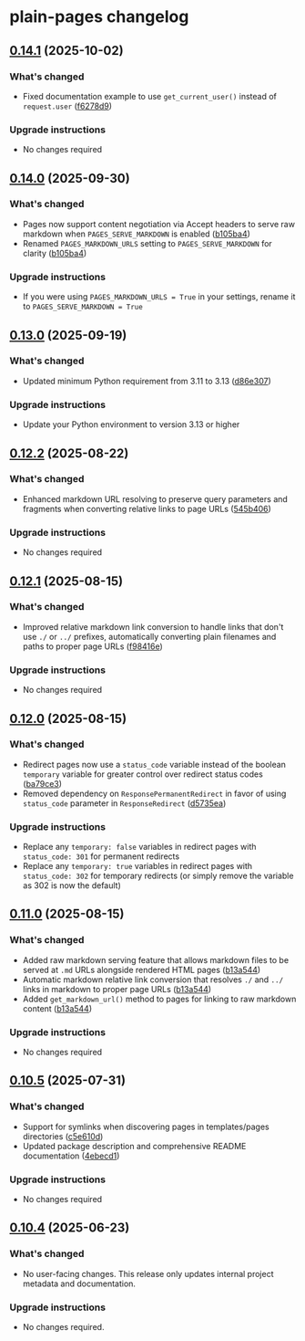 # plain-pages changelog

## [0.14.1](https://github.com/dropseed/plain/releases/plain-pages@0.14.1) (2025-10-02)

### What's changed

- Fixed documentation example to use `get_current_user()` instead of `request.user` ([f6278d9](https://github.com/dropseed/plain/commit/f6278d9bb4))

### Upgrade instructions

- No changes required

## [0.14.0](https://github.com/dropseed/plain/releases/plain-pages@0.14.0) (2025-09-30)

### What's changed

- Pages now support content negotiation via Accept headers to serve raw markdown when `PAGES_SERVE_MARKDOWN` is enabled ([b105ba4](https://github.com/dropseed/plain/commit/b105ba4dd0))
- Renamed `PAGES_MARKDOWN_URLS` setting to `PAGES_SERVE_MARKDOWN` for clarity ([b105ba4](https://github.com/dropseed/plain/commit/b105ba4dd0))

### Upgrade instructions

- If you were using `PAGES_MARKDOWN_URLS = True` in your settings, rename it to `PAGES_SERVE_MARKDOWN = True`

## [0.13.0](https://github.com/dropseed/plain/releases/plain-pages@0.13.0) (2025-09-19)

### What's changed

- Updated minimum Python requirement from 3.11 to 3.13 ([d86e307](https://github.com/dropseed/plain/commit/d86e307efb))

### Upgrade instructions

- Update your Python environment to version 3.13 or higher

## [0.12.2](https://github.com/dropseed/plain/releases/plain-pages@0.12.2) (2025-08-22)

### What's changed

- Enhanced markdown URL resolving to preserve query parameters and fragments when converting relative links to page URLs ([545b406](https://github.com/dropseed/plain/commit/545b406a22))

### Upgrade instructions

- No changes required

## [0.12.1](https://github.com/dropseed/plain/releases/plain-pages@0.12.1) (2025-08-15)

### What's changed

- Improved relative markdown link conversion to handle links that don't use `./` or `../` prefixes, automatically converting plain filenames and paths to proper page URLs ([f98416e](https://github.com/dropseed/plain/commit/f98416e1e7))

### Upgrade instructions

- No changes required

## [0.12.0](https://github.com/dropseed/plain/releases/plain-pages@0.12.0) (2025-08-15)

### What's changed

- Redirect pages now use a `status_code` variable instead of the boolean `temporary` variable for greater control over redirect status codes ([ba79ce3](https://github.com/dropseed/plain/commit/ba79ce3d70))
- Removed dependency on `ResponsePermanentRedirect` in favor of using `status_code` parameter in `ResponseRedirect` ([d5735ea](https://github.com/dropseed/plain/commit/d5735ea4f8))

### Upgrade instructions

- Replace any `temporary: false` variables in redirect pages with `status_code: 301` for permanent redirects
- Replace any `temporary: true` variables in redirect pages with `status_code: 302` for temporary redirects (or simply remove the variable as 302 is now the default)

## [0.11.0](https://github.com/dropseed/plain/releases/plain-pages@0.11.0) (2025-08-15)

### What's changed

- Added raw markdown serving feature that allows markdown files to be served at `.md` URLs alongside rendered HTML pages ([b13a544](https://github.com/dropseed/plain/commit/b13a544679c5ffc172fb3e0ef53b97a2a6c50ccb))
- Automatic markdown relative link conversion that resolves `./` and `../` links in markdown to proper page URLs ([b13a544](https://github.com/dropseed/plain/commit/b13a544679c5ffc172fb3e0ef53b97a2a6c50ccb))
- Added `get_markdown_url()` method to pages for linking to raw markdown content ([b13a544](https://github.com/dropseed/plain/commit/b13a544679c5ffc172fb3e0ef53b97a2a6c50ccb))

### Upgrade instructions

- No changes required

## [0.10.5](https://github.com/dropseed/plain/releases/plain-pages@0.10.5) (2025-07-31)

### What's changed

- Support for symlinks when discovering pages in templates/pages directories ([c5e610d](https://github.com/dropseed/plain/commit/c5e610dfb7161551efdc82a23dac985e89078059))
- Updated package description and comprehensive README documentation ([4ebecd1](https://github.com/dropseed/plain/commit/4ebecd1856f96afc09a2ad6887224ae94b1a7395))

### Upgrade instructions

- No changes required

## [0.10.4](https://github.com/dropseed/plain/releases/plain-pages@0.10.4) (2025-06-23)

### What's changed

- No user-facing changes. This release only updates internal project metadata and documentation.

### Upgrade instructions

- No changes required.
